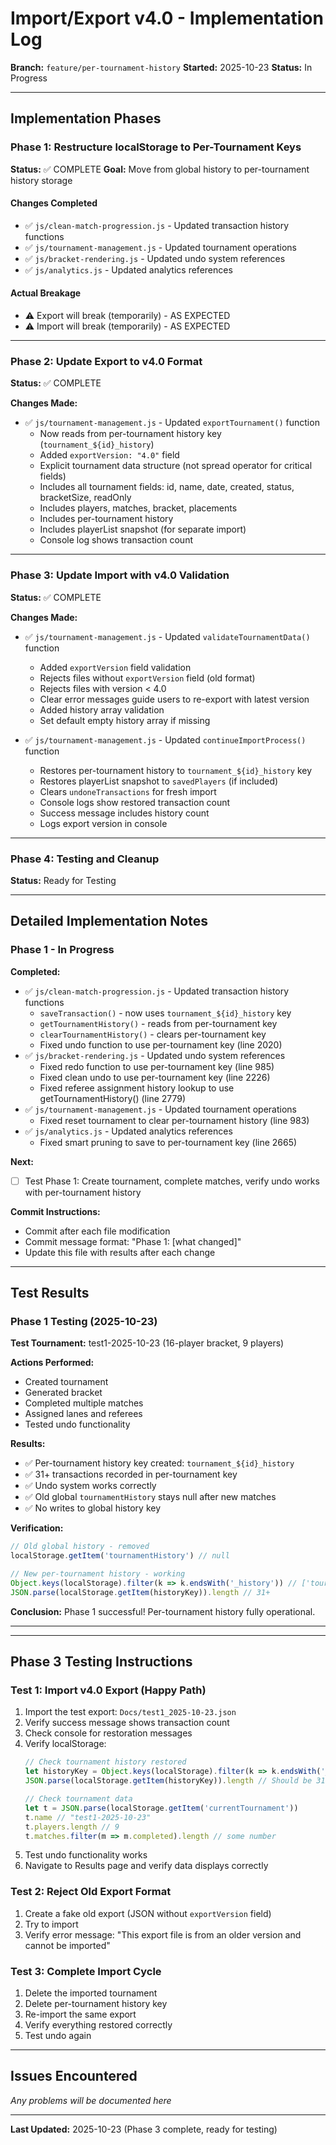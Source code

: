 # Import/Export v4.0 - Implementation Log

**Branch:** `feature/per-tournament-history`
**Started:** 2025-10-23
**Status:** In Progress

---

## Implementation Phases

### Phase 1: Restructure localStorage to Per-Tournament Keys
**Status:** ✅ COMPLETE
**Goal:** Move from global history to per-tournament history storage

#### Changes Completed
- ✅ `js/clean-match-progression.js` - Updated transaction history functions
- ✅ `js/tournament-management.js` - Updated tournament operations
- ✅ `js/bracket-rendering.js` - Updated undo system references
- ✅ `js/analytics.js` - Updated analytics references

#### Actual Breakage
- ⚠️ Export will break (temporarily) - AS EXPECTED
- ⚠️ Import will break (temporarily) - AS EXPECTED

---

### Phase 2: Update Export to v4.0 Format
**Status:** ✅ COMPLETE

**Changes Made:**
- ✅ `js/tournament-management.js` - Updated `exportTournament()` function
  - Now reads from per-tournament history key (`tournament_${id}_history`)
  - Added `exportVersion: "4.0"` field
  - Explicit tournament data structure (not spread operator for critical fields)
  - Includes all tournament fields: id, name, date, created, status, bracketSize, readOnly
  - Includes players, matches, bracket, placements
  - Includes per-tournament history
  - Includes playerList snapshot (for separate import)
  - Console log shows transaction count

---

### Phase 3: Update Import with v4.0 Validation
**Status:** ✅ COMPLETE

**Changes Made:**
- ✅ `js/tournament-management.js` - Updated `validateTournamentData()` function
  - Added `exportVersion` field validation
  - Rejects files without `exportVersion` field (old format)
  - Rejects files with version < 4.0
  - Clear error messages guide users to re-export with latest version
  - Added history array validation
  - Set default empty history array if missing

- ✅ `js/tournament-management.js` - Updated `continueImportProcess()` function
  - Restores per-tournament history to `tournament_${id}_history` key
  - Restores playerList snapshot to `savedPlayers` (if included)
  - Clears `undoneTransactions` for fresh import
  - Console logs show restored transaction count
  - Success message includes history count
  - Logs export version in console

---

### Phase 4: Testing and Cleanup
**Status:** Ready for Testing

---

## Detailed Implementation Notes

### Phase 1 - In Progress

**Completed:**
- ✅ `js/clean-match-progression.js` - Updated transaction history functions
  - `saveTransaction()` - now uses `tournament_${id}_history` key
  - `getTournamentHistory()` - reads from per-tournament key
  - `clearTournamentHistory()` - clears per-tournament key
  - Fixed undo function to use per-tournament key (line 2020)
- ✅ `js/bracket-rendering.js` - Updated undo system references
  - Fixed redo function to use per-tournament key (line 985)
  - Fixed clean undo to use per-tournament key (line 2226)
  - Fixed referee assignment history lookup to use getTournamentHistory() (line 2779)
- ✅ `js/tournament-management.js` - Updated tournament operations
  - Fixed reset tournament to clear per-tournament history (line 983)
- ✅ `js/analytics.js` - Updated analytics references
  - Fixed smart pruning to save to per-tournament key (line 2665)

**Next:**
- [ ] Test Phase 1: Create tournament, complete matches, verify undo works with per-tournament history

**Commit Instructions:**
- Commit after each file modification
- Commit message format: "Phase 1: [what changed]"
- Update this file with results after each change

---

## Test Results

### Phase 1 Testing (2025-10-23)

**Test Tournament:** test1-2025-10-23 (16-player bracket, 9 players)

**Actions Performed:**
- Created tournament
- Generated bracket
- Completed multiple matches
- Assigned lanes and referees
- Tested undo functionality

**Results:**
- ✅ Per-tournament history key created: `tournament_${id}_history`
- ✅ 31+ transactions recorded in per-tournament key
- ✅ Undo system works correctly
- ✅ Old global `tournamentHistory` stays null after new matches
- ✅ No writes to global history key

**Verification:**
```javascript
// Old global history - removed
localStorage.getItem('tournamentHistory') // null

// New per-tournament history - working
Object.keys(localStorage).filter(k => k.endsWith('_history')) // ['tournament_1729707600000_history']
JSON.parse(localStorage.getItem(historyKey)).length // 31+
```

**Conclusion:** Phase 1 successful! Per-tournament history fully operational.

---

---

## Phase 3 Testing Instructions

### Test 1: Import v4.0 Export (Happy Path)
1. Import the test export: `Docs/test1_2025-10-23.json`
2. Verify success message shows transaction count
3. Check console for restoration messages
4. Verify localStorage:
   ```javascript
   // Check tournament history restored
   let historyKey = Object.keys(localStorage).filter(k => k.endsWith('_history'))[0]
   JSON.parse(localStorage.getItem(historyKey)).length // Should be 31

   // Check tournament data
   let t = JSON.parse(localStorage.getItem('currentTournament'))
   t.name // "test1-2025-10-23"
   t.players.length // 9
   t.matches.filter(m => m.completed).length // some number
   ```
5. Test undo functionality works
6. Navigate to Results page and verify data displays correctly

### Test 2: Reject Old Export Format
1. Create a fake old export (JSON without `exportVersion` field)
2. Try to import
3. Verify error message: "This export file is from an older version and cannot be imported"

### Test 3: Complete Import Cycle
1. Delete the imported tournament
2. Delete per-tournament history key
3. Re-import the same export
4. Verify everything restored correctly
5. Test undo again

---

## Issues Encountered

*Any problems will be documented here*

---

**Last Updated:** 2025-10-23 (Phase 3 complete, ready for testing)
